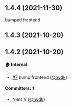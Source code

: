 ## 1.4.4 (2021-11-30)

bumped frontend


## 1.4.3 (2021-10-20)

## 1.4.2 (2021-10-20)

#### :house: Internal
* [#7](https://github.com/lblod/app-gn-publicatie/pull/7) bump frontend ([@nvdk](https://github.com/nvdk))

#### Committers: 1
- Niels V ([@nvdk](https://github.com/nvdk))

